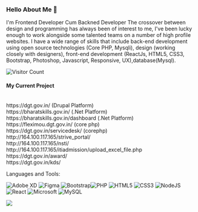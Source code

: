 ### Hello About Me 👋

I'm
Frontend Developer Cum Backned Developer
The crossover between design and programming has always been of interest to me, I've been lucky enough to work alongside some talented teams on a number of high profile websites. I have a wide range of skills that include back-end development using open source technologies (Core PHP, Mysqli), design (working closely with designers), front-end development (ReactJs, HTML5, CSS3, Bootstrap, Photoshop, Javascript, Responsive, UX),database(Mysql).


![Visitor Count](https://profile-counter.glitch.me/Praveenwebdeveloper/count.svg)

<div>
  <h4>My Current Project</h4><br>
https://dgt.gov.in/ (Drupal Platform)<br>
https://bharatskills.gov.in/ (.Net Platform)<br>
https://bharatskills.gov.in/dashboard (.Net Platform)<br>
https://fleximou.dgt.gov.in/ (core php)<br>
https://dgt.gov.in/servicedesk/ (corephp)<br>
http://164.100.117.165/strive_portal/ <br>
http://164.100.117.165/nsti/ <br>
http://164.100.117.165/itiadmission/upload_excel_file.php <br>
https://dgt.gov.in/award/ <br>
https://dgt.gov.in/kds/  <br>
</div>

Languages and Tools: 

<img alt="Adobe XD" src="https://img.shields.io/badge/adobexd-%23FF26BE.svg?style=flat-square&logo=adobexd&logoColor=white"/> <img alt="Figma" src="https://img.shields.io/badge/figma-%23F24E1E.svg?style=flat-square&logo=figma&logoColor=white"/> <img alt="Bootstrap" src="https://img.shields.io/badge/bootstrap-%23563D7C.svg?style=flat-square&logo=bootstrap&logoColor=white"/><img alt="PHP" src="https://img.shields.io/badge/php-%23777BB4.svg?style=flat-square&logo=php&logoColor=white"/> <img alt="HTML5" src="https://img.shields.io/badge/html5-%23E34F26.svg?style=flat-square&logo=html5&logoColor=white"/> <img alt="CSS3" src="https://img.shields.io/badge/css3-%231572B6.svg?style=flat-square&logo=css3&logoColor=white"/> <img alt="NodeJS" src="https://img.shields.io/badge/node.js-%2343853D.svg?style=flat-square&logo=node-dot-js&logoColor=white"/> <img alt="React" src="https://img.shields.io/badge/react-%2320232a.svg?style=flat-square&logo=react&logoColor=%2361DAFB"/> <img alt="Microsoft" src="https://img.shields.io/badge/azure-%230072C6.svg?style=flat-square&logo=azure-devops&logoColor=white"/> <img alt="MySQL" src="https://img.shields.io/badge/mysql-%2300f.svg?style=flat-square&logo=mysql&logoColor=white"/> 

![](https://activity-graph.herokuapp.com/graph?username=praveenwebdeveloper&theme=react-dark&area=true)
<!--
**Praveenwebdeveloper/Praveenwebdeveloper** is a ✨ _special_ ✨ repository because its `README.md` (this file) appears on your GitHub profile.

Here are some ideas to get you started:

- 🔭 I’m currently working on ...
- 🌱 I’m currently learning ...
- 👯 I’m looking to collaborate on ...
- 🤔 I’m looking for help with ...
- 💬 Ask me about ...
- 📫 How to reach me: ...
- 😄 Pronouns: ...
- ⚡ Fun fact: .....

-->

